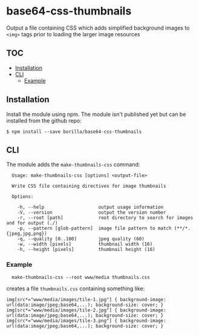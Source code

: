 # base64-css-thumbnails

Output a file containing CSS which adds simplified background images to `<img>` tags prior to loading the larger image resources

## TOC

* [Installation](#installation)
* [CLI](#cli)
  * [Example](#example)

## Installation

Install the module using npm. The module isn't published yet but can be installed from the github repo:
```shell
$ npm install --save borilla/base64-css-thumbnails
```

## CLI

The module adds the `make-thumbnails-css` command:
```
  Usage: make-thumbnails-css [options] <output-file>

  Write CSS file containing directives for image thumbnails

  Options:

    -h, --help                    output usage information
    -V, --version                 output the version number
    -r, --root [path]             root directory to search for images and for output (./)
    -p, --pattern [glob-pattern]  image file pattern to match (**/*.{jpeg,jpg,png})
    -q, --quality [0..100]        jpeg quality (60)
    -w, --width [pixels]          thumbnail width (16)
    -h, --height [pixels]         thumbnail height (16)
```

### Example

```
  make-thumbnails-css --root www/media thumbnails.css
```
creates a file `thumbnails.css` containing something like:
```
img[src*="www/media/images/tile-1.jpg"] { background-image: url(data:image/jpeg;base64,...); background-size: cover; }
img[src*="www/media/images/tile-2.jpg"] { background-image: url(data:image/jpeg;base64,...); background-size: cover; }
img[src*="www/media/images/tile-3.png"] { background-image: url(data:image/jpeg;base64,...); background-size: cover; }
```
